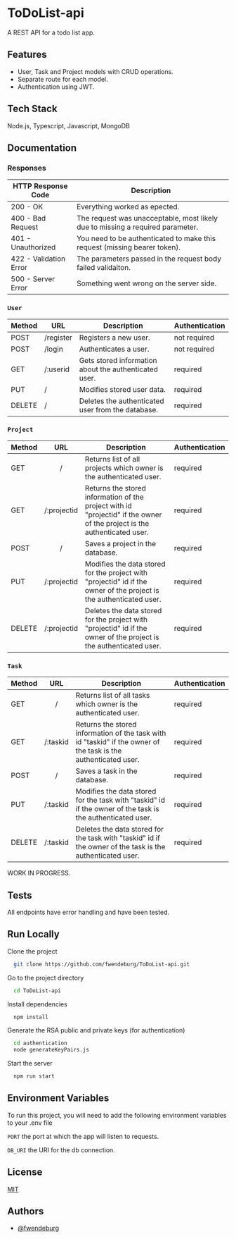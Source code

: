 # ToDoList-api
A REST API for a todo list app.

## Features
- User, Task and Project models with CRUD operations.
- Separate route for each model.
- Authentication using JWT.

## Tech Stack
Node.js, Typescript, Javascript, MongoDB

## Documentation
### Responses
| **HTTP Response Code**  | **Description**                                                                 |
|-------------------------|---------------------------------------------------------------------------------|
| 200 - OK                | Everything worked as epected.                                                   |
| 400 - Bad Request       | The request was unacceptable, most likely due to missing a required parameter.  |
| 401 - Unauthorized      | You need to be authenticated to make this request (missing bearer token).       |
| 422 - Validation Error  | The parameters passed in the request body failed validaiton.                    |
| 500 - Server Error      | Something went wrong on the server side.                                        |

### `User`
| **Method** | **URL**   | **Description**                                       | **Authentication** |
|------------|-----------|-------------------------------------------------------|--------------------|
| POST       | /register | Registers a new user.                                 | not required       |
| POST       | /login    | Authenticates a user.                                 | not required       |
| GET        | /:userid  | Gets stored information about the authenticated user. | required           |
| PUT        | /         | Modifies stored user data.                            | required           |
| DELETE     | /         | Deletes the authenticated user from the database.     | required           |

### `Project`
| **Method** |   **URL**   | **Description**                                                                                                          | **Authentication** |
|------------|:-----------:|--------------------------------------------------------------------------------------------------------------------------|--------------------|
| GET        | /           | Returns list of all projects which owner is the authenticated user.                                                      | required           |
| GET        | /:projectid | Returns the stored information of the project with id "projectid" if the owner of the project is the authenticated user. | required           |
| POST       | /           | Saves a project in the database.                                                                                         | required           |
| PUT        | /:projectid | Modifies the data stored for the project with "projectid" id if the owner of the project is the authenticated user.      | required           |
| DELETE     | /:projectid | Deletes the data stored for the project with "projectid" id if the owner of the project is the authenticated user.       | required           |

### `Task`
| **Method** |  **URL** | **Description**                                                                                                 | **Authentication** |
|------------|:--------:|-----------------------------------------------------------------------------------------------------------------|--------------------|
| GET        | /        | Returns list of all tasks which owner is the authenticated user.                                                | required           |
| GET        | /:taskid | Returns the stored information of the task with id "taskid" if the owner of the task is the authenticated user. | required           |
| POST       | /        | Saves a task in the database.                                                                                   | required           |
| PUT        | /:taskid | Modifies the data stored for the task with "taskid" id if the owner of the task is the authenticated user.      | required           |
| DELETE     | /:taskid | Deletes the data stored for the task with "taskid" id if the owner of the task is the authenticated user.       | required           |

WORK IN PROGRESS.

## Tests
All endpoints have error handling and have been tested.

## Run Locally
Clone the project

```bash
  git clone https://github.com/fwendeburg/ToDoList-api.git
```

Go to the project directory

```bash
  cd ToDoList-api
```

Install dependencies

```bash
  npm install
```

Generate the RSA public and private keys (for authentication)

```bash
  cd authentication
  node generateKeyPairs.js 
```

Start the server

```bash
  npm run start
```

## Environment Variables
To run this project, you will need to add the following environment variables to your .env file

`PORT` the port at which the app will listen to requests.

`DB_URI` the URI for the db connection.

## License
[MIT](https://choosealicense.com/licenses/mit/)

## Authors
- [@fwendeburg](https://www.github.com/fwendeburg)
